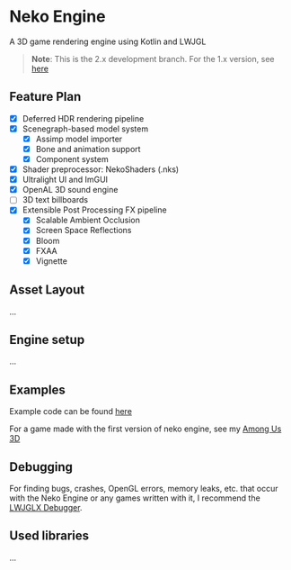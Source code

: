 # Neko Engine

A 3D game rendering engine using Kotlin and LWJGL

> **Note**: This is the 2.x development branch. For the 1.x version, see [here](https://github.com/Twometer/neko-engine/tree/1.x)

## Feature Plan

- [x] Deferred HDR rendering pipeline
- [x] Scenegraph-based model system
    - [x] Assimp model importer
    - [x] Bone and animation support
    - [x] Component system
- [x] Shader preprocessor: NekoShaders (.nks)
- [x] Ultralight UI and ImGUI
- [x] OpenAL 3D sound engine
- [ ] 3D text billboards
- [x] Extensible Post Processing FX pipeline
    - [x] Scalable Ambient Occlusion
    - [x] Screen Space Reflections
    - [x] Bloom
    - [x] FXAA
    - [x] Vignette

## Asset Layout

...

## Engine setup

...

## Examples

Example code can be found [here](https://github.com/Twometer/neko-engine/tree/main/src/main/java/example)

For a game made with the first version of neko engine, see my [Among Us 3D](https://github.com/Twometer/among-us-3d)

## Debugging

For finding bugs, crashes, OpenGL errors, memory leaks, etc. that occur with the Neko Engine or any games written with
it, I recommend the [LWJGLX Debugger](https://github.com/LWJGLX/debug).

## Used libraries

...